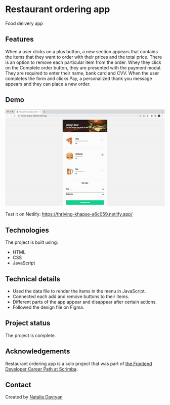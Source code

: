 # Restaurant ordering app

Food delivery app

## Features
When a user clicks on a plus button, a new section appears that contains the items that they want to order with their prices and the total price. There is an option to remove each particular item from the order. Whey they click on the Complete order button, they are presented with the payment modal. They are required to enter their name, bank card and CVV. When the user completes the form and clicks Pay, a personalized thank you message appears and they can place a new order.

## Demo
![The demonstration](./restaurant-ordering-app.gif)

Test it on Netlify: https://thriving-khapse-a6c059.netlify.app/

## Technologies
The project is built using:
* HTML
* CSS
* JavaScript

## Technical details
* Used the data file to render the items in the menu in JavaScript.
* Connected each add and remove buttons to their items.
* Different parts of the app appear and disappear after certain actions.
* Followed the design file on Figma.

## Project status
The project is complete.

## Acknowledgements
Restaurant ordering app is a solo project that was part of [the Frontend Developer Career Path at Scrimba](https://scrimba.com/learn/frontend).

## Contact
Created by [Natalia Davtyan](https://github.com/nataliadavtyan)
